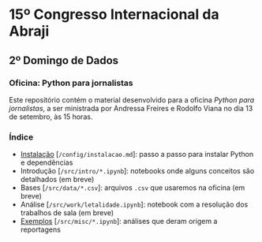 # 15º Congresso Internacional da Abraji

## 2º Domingo de Dados

### Oficina: Python para jornalistas

Este repositório contém o material desenvolvido para a oficina *Python para jornalistas*, a ser ministrada por Andressa Freires e Rodolfo Viana no dia 13 de setembro, às 15 horas.

### Índice

- [Instalação](https://github.com/rodolfo-viana/abraji2020_oficina/blob/master/config/instalacao.md) [`/config/instalacao.md`]: passo a passo para instalar Python e dependências
- Introdução [`/src/intro/*.ipynb`]: notebooks onde alguns conceitos são detalhados (em breve)
- Bases [`/src/data/*.csv`]: arquivos `.csv` que usaremos na oficina (em breve)
- Análise [`/src/work/letalidade.ipynb`]: notebook com a resolução dos trabalhos de sala (em breve)
- [Exemplos](https://github.com/rodolfo-viana/abraji2020_oficina/blob/master/src/misc) [`/src/misc/*.ipynb`]: análises que deram origem a reportagens 
